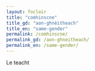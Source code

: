 ```yaml
---
layout: focloir
title: "comhinscne"
title_gd: "aon-ghnèitheach"
title_en: "same-gender"
permalink: /comhinscne/
permalink_gd: /aon-ghneitheach/
permalink_en: /same-gender/
---
```


Le teacht